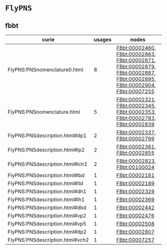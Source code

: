 # `FlyPNS`

## fbbt

| curie                           |   usages | nodes                                                                                                                                                                                                                                                                                                                                                                                                                                                  |
|---------------------------------|----------|--------------------------------------------------------------------------------------------------------------------------------------------------------------------------------------------------------------------------------------------------------------------------------------------------------------------------------------------------------------------------------------------------------------------------------------------------------|
| FlyPNS:PNSnomenclature0.html    |        8 | [FBbt:00002460](https://bioregistry.io/FBbt:00002460), [FBbt:00002863](https://bioregistry.io/FBbt:00002863), [FBbt:00002871](https://bioregistry.io/FBbt:00002871), [FBbt:00002879](https://bioregistry.io/FBbt:00002879), [FBbt:00002887](https://bioregistry.io/FBbt:00002887), [FBbt:00002895](https://bioregistry.io/FBbt:00002895), [FBbt:00002904](https://bioregistry.io/FBbt:00002904), [FBbt:00007255](https://bioregistry.io/FBbt:00007255) |
| FlyPNS:PNSnomenclature.html     |        5 | [FBbt:00002321](https://bioregistry.io/FBbt:00002321), [FBbt:00002345](https://bioregistry.io/FBbt:00002345), [FBbt:00002353](https://bioregistry.io/FBbt:00002353), [FBbt:00002783](https://bioregistry.io/FBbt:00002783), [FBbt:00002839](https://bioregistry.io/FBbt:00002839)                                                                                                                                                                      |
| FlyPNS:PNSdescription.html#dp1  |        2 | [FBbt:00002337](https://bioregistry.io/FBbt:00002337), [FBbt:00002799](https://bioregistry.io/FBbt:00002799)                                                                                                                                                                                                                                                                                                                                           |
| FlyPNS:PNSdescription.html#lp2  |        2 | [FBbt:00002361](https://bioregistry.io/FBbt:00002361), [FBbt:00002855](https://bioregistry.io/FBbt:00002855)                                                                                                                                                                                                                                                                                                                                           |
| FlyPNS:PNSdescription.html#lch1 |        2 | [FBbt:00002823](https://bioregistry.io/FBbt:00002823), [FBbt:00100024](https://bioregistry.io/FBbt:00100024)                                                                                                                                                                                                                                                                                                                                           |
| FlyPNS:PNSdescription.html#lbd  |        1 | [FBbt:00002181](https://bioregistry.io/FBbt:00002181)                                                                                                                                                                                                                                                                                                                                                                                                  |
| FlyPNS:PNSdescription.html#ltd  |        1 | [FBbt:00002189](https://bioregistry.io/FBbt:00002189)                                                                                                                                                                                                                                                                                                                                                                                                  |
| FlyPNS:PNSdescription.html#dh1  |        1 | [FBbt:00002329](https://bioregistry.io/FBbt:00002329)                                                                                                                                                                                                                                                                                                                                                                                                  |
| FlyPNS:PNSdescription.html#lh1  |        1 | [FBbt:00002369](https://bioregistry.io/FBbt:00002369)                                                                                                                                                                                                                                                                                                                                                                                                  |
| FlyPNS:PNSdescription.html#dbd  |        1 | [FBbt:00002442](https://bioregistry.io/FBbt:00002442)                                                                                                                                                                                                                                                                                                                                                                                                  |
| FlyPNS:PNSdescription.html#vp2  |        1 | [FBbt:00002476](https://bioregistry.io/FBbt:00002476)                                                                                                                                                                                                                                                                                                                                                                                                  |
| FlyPNS:PNSdescription.html#vp5  |        1 | [FBbt:00002508](https://bioregistry.io/FBbt:00002508)                                                                                                                                                                                                                                                                                                                                                                                                  |
| FlyPNS:PNSdescription.html#dp2  |        1 | [FBbt:00002807](https://bioregistry.io/FBbt:00002807)                                                                                                                                                                                                                                                                                                                                                                                                  |
| FlyPNS:PNSdescription.html#vch2 |        1 | [FBbt:00007257](https://bioregistry.io/FBbt:00007257)                                                                                                                                                                                                                                                                                                                                                                                                  |

